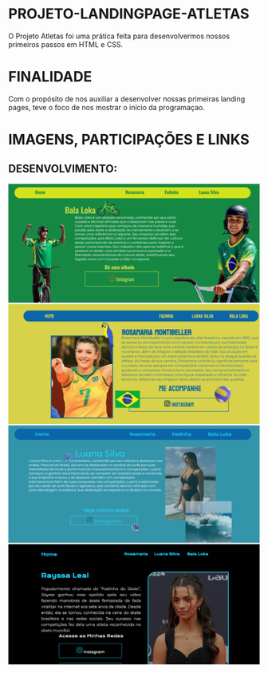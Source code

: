 # PROJETO-LANDINGPAGE-ATLETAS
O Projeto Atletas foi uma prática feita para desenvolvermos nossos primeiros passos em HTML e CSS.

# FINALIDADE

Com o propósito de nos auxiliar a desenvolver nossas primeiras landing pages, teve o foco de nos mostrar o início da programaçao.

# IMAGENS, PARTICIPAÇÕES E LINKS

## DESENVOLVIMENTO:
![print](/print/bala.png)
![print](/print/rosa.png)
![print luana](/print/luana.png)
![print](/print/rayssa.png)

